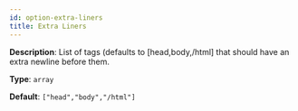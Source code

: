 ```yaml
---
id: option-extra-liners
title: Extra Liners
---
```

**Description**: List of tags (defaults to [head,body,/html] that should have an extra newline before them.

**Type**: `array`

**Default**: `["head","body","/html"]`
